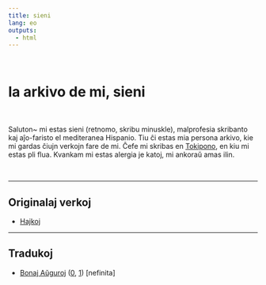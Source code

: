 ```yaml
---
title: sieni
lang: eo
outputs:
  - html
---
```


<br>

# la arkivo de mi, sieni

<br>

Saluton~ mi estas sieni (retnomo, skribu minuskle), malprofesia skribanto kaj aĵo-faristo el mediteranea Hispanio. Tiu ĉi estas mia persona arkivo, kie mi gardas ĉiujn verkojn fare de mi. Ĉefe mi skribas en [Tokipono](/sp), en kiu mi estas pli flua. Kvankam mi estas alergia je katoj, mi ankoraŭ amas ilin.

<br>

---

## Originalaj verkoj

* [Hajkoj](hajkoj)

---

## Tradukoj

* [Bonaj Aŭguroj](bonaj-auhguroj-0) ([0](bonaj-auhguroj-0), [1](bonaj-auhguroj-1)) [nefinita]
